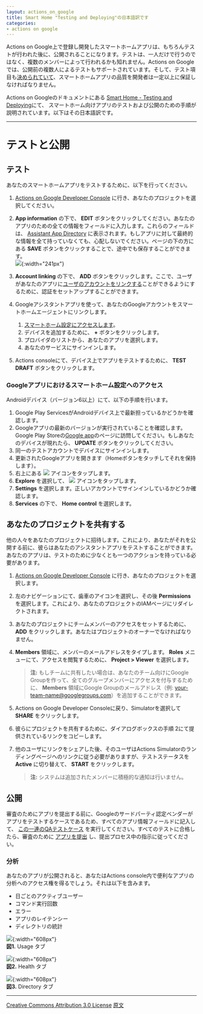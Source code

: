 ```yaml
---
layout: actions_on_google
title: Smart Home "Testing and Deploying"の日本語訳です
categories:
- actions on google
---
```

Actions on Google上で登録し開発したスマートホームアプリは、もちろんテストが行われた後に、公開されることになります。テストは、一人だけで行うのではなく、複数のメンバーによって行われるかも知れません。Actions on Googleでは、公開前の複数人によるテストもサポートされています。そして、テスト項目も[決められていて](https://docs.google.com/spreadsheets/d/1n6iOOX6j42TY-K9UoVG6g-fh5S1DrZ38-1zvEupMwBo/edit?usp=sharing)、スマートホームアプリの品質を開発者は一定以上に保証しなければなりません。

Actions on Googleのドキュメントにある
[Smart Home - Testing and Deploying](https://developers.google.com/actions/smarthome/testing-deploying)にて、
スマートホーム向けアプリのテストおよび公開のための手順が説明されています。以下はその日本語訳です。

---
# テストと公開

## テスト

あなたのスマートホームアプリをテストするために、以下を行ってください。

1. [Actions on Google Developer Console](https://console.actions.google.com/) に行き、あなたのプロジェクトを選択してください。
1. **App information** の下で、 **EDIT** ボタンをクリックしてください。あなたのアプリのための全ての情報をフィールドに入力します。これらのフィールドは、 [Assistant App Directory](https://developers.google.com/actions/distribute/directory) に表示されます。もしアプリに対して最終的な情報を全て持っていなくても、心配しないでください。ページの下の方にある **SAVE** ボタンをクリックすることで、途中でも保存することができます。<br>
   ![](https://developers.google.com/actions/images/app-info.png){:width="241px"}<br>
1. **Account linking** の下で、 **ADD** ボタンをクリックします。ここで、ユーザがあなたのアプリに[ユーザのアカウントをリンクする](https://developers.google.com/actions/identity/account-linking)ことができるようにするために、認証をセットアップすることができます。
1. Googleアシスタントアプリを使って、あなたのGoogleアカウントをスマートホームエージェントにリンクします。

   1. [スマートホーム設定にアクセスします](https://developers.google.com/actions/smarthome/testing-deploying#smart-home-settings)。
   1. デバイスを追加するために、 **+** ボタンをクリックします。
   1.   プロバイダのリストから、あなたのアプリを選択します。
   1. あなたのサービスにサインインします。
1. Actions consoleにて、デバイス上でアプリをテストするために、 **TEST DRAFT** ボタンをクリックします。

### Googleアプリにおけるスマートホーム設定へのアクセス

Androidデバイス（バージョン6以上）にて、以下の手順を行います。

1. Google Play ServicesがAndroidデバイス上で最新担っているかどうかを確認します。
1. Googleアプリの最新のバージョンが実行されていることを確認します。Google Play Storeの[Google app](https://play.google.com/store/apps/details?id=com.google.android.apps.googleassistant)のページに訪問してください。もしあなたのデバイスが現れたら、 **UPDATE** ボタンをクリックしてください。
1. 同一のテストアカウントでデバイスにサインインします。
1. 更新されたGoogleアプリを開きます（Homeボタンをタッチしてそれを保持します）。
1. 右上にある ![](https://developers.google.com/actions/images/settings-icon.png) アイコンをタップします。
1. **Explore** を選択して、 ![](https://developers.google.com/actions/images/3-dots-icon.svg) アイコンをタップします。
1. **Settings** を選択します。正しいアカウントでサインインしているかどうか確認します。
1. **Services** の下で、 **Home control** を選択します。

## あなたのプロジェクトを共有する

他の人々をあなたのプロジェクトに招待します。これにより、あなたがそれを公開する前に、彼らはあなたのアシスタントアプリをテストすることができます。あなたのアプリは、テストのために少なくとも一つのアクションを持っている必要があります。

1. [Actions on Google Developer Console](https://console.actions.google.com/) に行き、あなたのプロジェクトを選択します。
1. 左のナビゲーションにて、歯車のアイコンを選択し、その後 **Permissions** を選択します。これにより、あなたのプロジェクトのIAMページにリダイレクトされます。
1. あなたのプロジェクトにチームメンバーのアクセスをセットするために、 **ADD** をクリックします。あなたはプロジェクトのオーナーでなければなりません。
1. **Members** 領域に、メンバーのメールアドレスをタイプします。 **Roles** メニューにて、アクセスを閲覧するために、 **Project > Viewer** を選択します。<br>
   > **注:** もしチームに共有したい場合は、あなたのチーム向けにGoogle Groupを作って、全てのグループメンバーにアクセスを付与するために、 **Members** 領域にGoogle Groupのメールアドレス（例: your-team-name@googlegroups.com）を追加することができます。

1. Actions on Google Developer Consoleに戻り、Simulatorを選択して **SHARE** をクリックします。
1. 彼らにプロジェクトを共有するために、ダイアログボックスの手順 2にて提供されているリンクをコピーします。
1. 他のユーザにリンクをシェアした後、そのユーザはActions Simulatorのランディングページへのリンクに従う必要がありますが、テストステータスを **Active** に切り替えて、 **START** をクリックします。
   > **注:** システムは追加されたメンバーに積極的な通知は行いません。
   
## 公開

審査のためにアプリを提出する前に、Googleのサードパーティ認定ベンダーがアプリをテストするケースであるため、すべてのアプリ情報フィールドに記入して、 [この一連のQAテストケース](https://docs.google.com/spreadsheets/d/1n6iOOX6j42TY-K9UoVG6g-fh5S1DrZ38-1zvEupMwBo/edit?usp=sharing) を実行してください。すべてのテストに合格したら、審査のために [アプリを提出](https://developers.google.com/actions/sdk/submit-app) し、提出プロセス中の指示に従ってください。

### 分析

あなたのアプリが公開されると、あなたはActions console内で便利なアプリの分析へのアクセス権を得るでしょう。それは以下を含みます。

* 日ごとのアクティブユーザー
* コマンド実行回数
* エラー
* アプリのレイテンシー
* ディレクトリの統計

![](https://developers.google.com/actions/images/smarthome-analytics-usage.png){:width="608px"}<br>
**図1.** Usage タブ

![](https://developers.google.com/actions/images/smarthome-analytics-health.png){:width="608px"}<br>
**図2.** Health タブ

![](https://developers.google.com/actions/images/smarthome-analytics-directory.png){:width="608px"}<br>
**図3.** Directory タブ

---

[Creative Commons Attribution 3.0 License](http://creativecommons.org/licenses/by/3.0/)
[原文](https://developers.google.com/actions/smarthome/testing-deploying)
